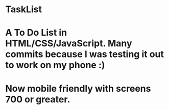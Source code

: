 # TaskList
# A To Do List in HTML/CSS/JavaScript. Many commits because I was testing it out to work on my phone :)
# Now mobile friendly with screens 700 or greater.
